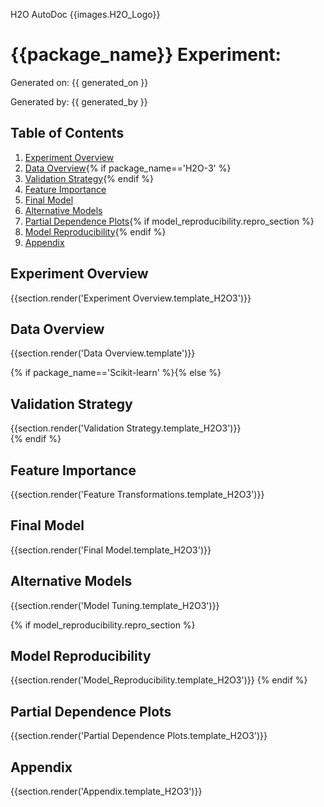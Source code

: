 H2O AutoDoc {{images.H2O_Logo}}

# {{package_name}} Experiment:

Generated on: {{ generated_on }}

Generated by: {{ generated_by }}

## Table of Contents

1. [Experiment Overview](#experiment-overview)
2. [Data Overview](#data-overview){% if package_name=='H2O-3' %}
3. [Validation Strategy](#validation-strategy){% endif %}
4. [Feature Importance](#feature-importance)
5. [Final Model](#final-model)
6. [Alternative Models](#alternative-models)
7. [Partial Dependence Plots](#pdp){% if model_reproducibility.repro_section %}
8. [Model Reproducibility](#model-reproducibility){% endif %}
9. [Appendix](#appendix)

## Experiment Overview <a name="experiment-overview"></a>

{{section.render('Experiment Overview.template_H2O3')}}

## Data Overview <a name="data-overview"></a>

{{section.render('Data Overview.template')}}  

{% if package_name=='Scikit-learn' %}{% else %}
## Validation Strategy <a name="validation-strategy"></a>

{{section.render('Validation Strategy.template_H2O3')}}      
{% endif %}         

## Feature Importance <a name="feature-importance"></a>

{{section.render('Feature Transformations.template_H2O3')}}           

## Final Model <a name="final-model"></a>

{{section.render('Final Model.template_H2O3')}}

## Alternative Models <a name="alternative-models"></a>

{{section.render('Model Tuning.template_H2O3')}}

{% if model_reproducibility.repro_section %}
## Model Reproducibility <a name="model-reproducibility"></a>
{{section.render('Model_Reproducibility.template_H2O3')}}
{% endif %}
## Partial Dependence Plots <a name="pdp"></a>

{{section.render('Partial Dependence Plots.template_H2O3')}}

## Appendix <a name="appendix"></a>

{{section.render('Appendix.template_H2O3')}}